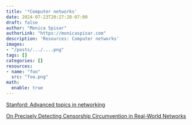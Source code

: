 ```yaml
---
title: '*Computer networks'
date: 2024-07-23T20:27:20-07:00
draft: false
author: "Monica Spisar"
authorLink: "https://monicaspisar.com"
description: 'Resources: Computer networks'
images: 
- "/posts/.../....png"
tags: []
categories: []
resources:
- name: "foo"
  src: "foo.png"
math:
  enable: true
---
```


[Stanford: Advanced topics in networking](https://web.stanford.edu/class/cs244/)

[On Precisely Detecting Censorship Circumvention in Real-World Networks](https://www.robgjansen.com/publications/precisedetect-ndss2024.pdf)